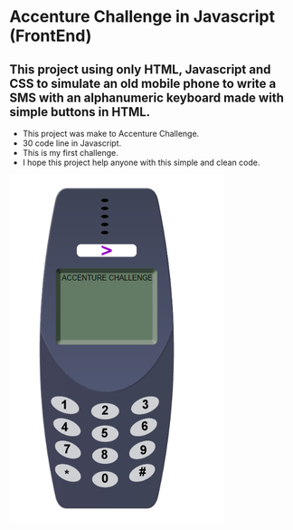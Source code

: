 # Accenture Challenge in Javascript (FrontEnd)


## This project using only HTML, Javascript and CSS to simulate an old mobile phone to write a SMS with an  alphanumeric keyboard made with simple buttons in HTML.

- This project was make to Accenture Challenge.
- 30 code line in Javascript.
- This is my first challenge.
- I hope this project help anyone with this simple and clean code.

![picture](https://github.com/leonardoott/accenture-challenge-javascript/raw/main/img/accenture-challenge-mobile-phone.PNG)
